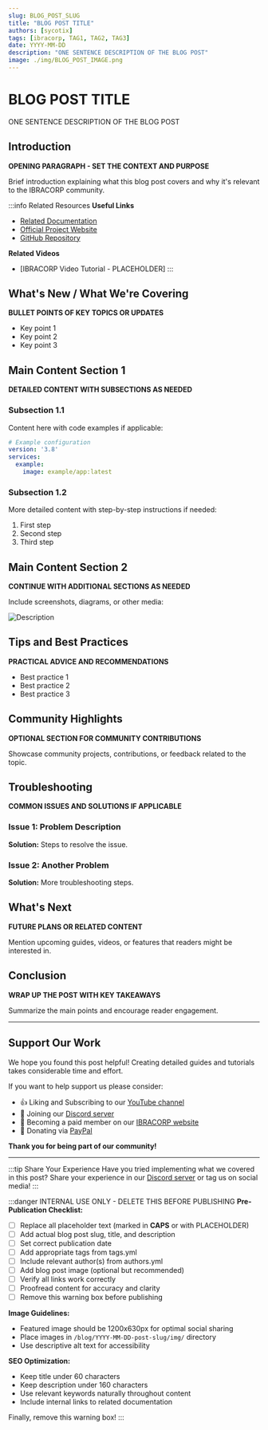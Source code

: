 ```yaml
---
slug: BLOG_POST_SLUG
title: "BLOG POST TITLE"
authors: [sycotix]
tags: [ibracorp, TAG1, TAG2, TAG3]
date: YYYY-MM-DD
description: "ONE SENTENCE DESCRIPTION OF THE BLOG POST"
image: ./img/BLOG_POST_IMAGE.png
---
```


# BLOG POST TITLE

ONE SENTENCE DESCRIPTION OF THE BLOG POST

<!--truncate-->

## Introduction

**OPENING PARAGRAPH - SET THE CONTEXT AND PURPOSE**

Brief introduction explaining what this blog post covers and why it's relevant to the IBRACORP community.

:::info Related Resources
**Useful Links**
- [Related Documentation](/category/CATEGORY)
- [Official Project Website](ADD_OFFICIAL_URL_HERE)
- [GitHub Repository](ADD_GITHUB_URL_HERE)

**Related Videos**
- [IBRACORP Video Tutorial - PLACEHOLDER]
:::

## What's New / What We're Covering

**BULLET POINTS OF KEY TOPICS OR UPDATES**

- Key point 1
- Key point 2
- Key point 3

## Main Content Section 1

**DETAILED CONTENT WITH SUBSECTIONS AS NEEDED**

### Subsection 1.1

Content here with code examples if applicable:

```yaml
# Example configuration
version: '3.8'
services:
  example:
    image: example/app:latest
```

### Subsection 1.2

More detailed content with step-by-step instructions if needed:

1. First step
2. Second step
3. Third step

## Main Content Section 2

**CONTINUE WITH ADDITIONAL SECTIONS AS NEEDED**

Include screenshots, diagrams, or other media:

![Description](./img/example-screenshot.png)

## Tips and Best Practices

**PRACTICAL ADVICE AND RECOMMENDATIONS**

- Best practice 1
- Best practice 2
- Best practice 3

## Community Highlights

**OPTIONAL SECTION FOR COMMUNITY CONTRIBUTIONS**

Showcase community projects, contributions, or feedback related to the topic.

## Troubleshooting

**COMMON ISSUES AND SOLUTIONS IF APPLICABLE**

### Issue 1: Problem Description

**Solution:** Steps to resolve the issue.

### Issue 2: Another Problem

**Solution:** More troubleshooting steps.

## What's Next

**FUTURE PLANS OR RELATED CONTENT**

Mention upcoming guides, videos, or features that readers might be interested in.

## Conclusion

**WRAP UP THE POST WITH KEY TAKEAWAYS**

Summarize the main points and encourage reader engagement.

---

## Support Our Work

We hope you found this post helpful! Creating detailed guides and tutorials takes considerable time and effort.

If you want to help support us please consider:

- 👍 Liking and Subscribing to our [YouTube channel](https://youtube.com/@ibracorp)
- 💬 Joining our [Discord server](https://discord.gg/VWAG7rZ)
- 🎯 Becoming a paid member on our [IBRACORP website](https://ibracorp.io)
- 💝 Donating via [PayPal](https://paypal.me/ibracorp)

**Thank you for being part of our community!**

---

:::tip Share Your Experience
Have you tried implementing what we covered in this post? Share your experience in our [Discord server](https://discord.gg/ibracorp) or tag us on social media!
:::

:::danger INTERNAL USE ONLY - DELETE THIS BEFORE PUBLISHING
**Pre-Publication Checklist:**
- [ ] Replace all placeholder text (marked in **CAPS** or with PLACEHOLDER)
- [ ] Add actual blog post slug, title, and description
- [ ] Set correct publication date
- [ ] Add appropriate tags from tags.yml
- [ ] Include relevant author(s) from authors.yml
- [ ] Add blog post image (optional but recommended)
- [ ] Verify all links work correctly
- [ ] Proofread content for accuracy and clarity
- [ ] Remove this warning box before publishing

**Image Guidelines:**
- Featured image should be 1200x630px for optimal social sharing
- Place images in `/blog/YYYY-MM-DD-post-slug/img/` directory
- Use descriptive alt text for accessibility

**SEO Optimization:**
- Keep title under 60 characters
- Keep description under 160 characters
- Use relevant keywords naturally throughout content
- Include internal links to related documentation

Finally, remove this warning box!
:::
